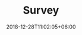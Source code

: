 ---
title: "Survey"
date: 2018-12-28T11:02:05+06:00
icon: "ti-pencil-alt"
description: "Coming soon"
type : "docs"
weight: 4
---